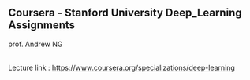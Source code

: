 ## Coursera - Stanford University Deep_Learning Assignments
prof. Andrew NG</br></br>

Lecture link : https://www.coursera.org/specializations/deep-learning
